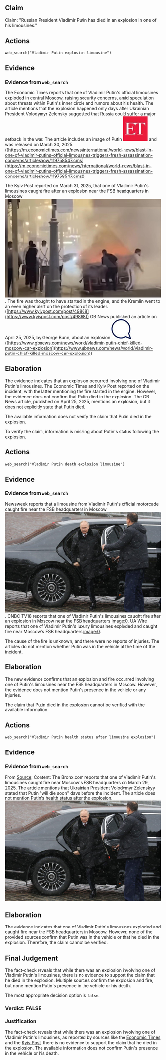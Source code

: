 ## Claim
Claim: "Russian President Vladimir Putin has died in an explosion in one of his limousines."

## Actions
```
web_search("Vladimir Putin explosion limousine")
```

## Evidence
### Evidence from `web_search`
The Economic Times reports that one of Vladimir Putin's official limousines exploded in central Moscow, raising security concerns, amid speculation about threats within Putin's inner circle and rumors about his health. The article mentions that the explosion happened only days after Ukrainian President Volodymyr Zelensky suggested that Russia could suffer a major setback in the war. The article includes an image of Putin ![image 2407](media/2025-08-07_20-33-1754598833-292981.jpg) and was released on March 30, 2025. ([https://m.economictimes.com/news/international/world-news/blast-in-one-of-vladimir-putins-official-limousines-triggers-fresh-assassination-concerns/articleshow/119758547.cms](https://m.economictimes.com/news/international/world-news/blast-in-one-of-vladimir-putins-official-limousines-triggers-fresh-assassination-concerns/articleshow/119758547.cms))

The Kyiv Post reported on March 31, 2025, that one of Vladimir Putin's limousines caught fire after an explosion near the FSB headquarters in Moscow ![image 2434](media/2025-08-07_20-34-1754598849-472510.jpg). The fire was thought to have started in the engine, and the Kremlin went to an even higher alert on the protection of its leader. ([https://www.kyivpost.com/post/49868](https://www.kyivpost.com/post/49868)) GB News published an article on April 25, 2025, by George Bunn, about an explosion ![image 2446](media/2025-08-07_20-34-1754598861-635939.jpg). ([https://www.gbnews.com/news/world/vladimir-putin-chief-killed-moscow-car-explosion](https://www.gbnews.com/news/world/vladimir-putin-chief-killed-moscow-car-explosion))


## Elaboration
The evidence indicates that an explosion occurred involving one of Vladimir Putin's limousines. The Economic Times and Kyiv Post reported on the incident, with the latter mentioning the fire started in the engine. However, the evidence does not confirm that Putin died in the explosion. The GB News article, published on April 25, 2025, mentions an explosion, but it does not explicitly state that Putin died.

The available information does not verify the claim that Putin died in the explosion.

To verify the claim, information is missing about Putin's status following the explosion.


## Actions
```
web_search("Vladimir Putin death explosion limousine")
```

## Evidence
### Evidence from `web_search`
Newsweek reports that a limousine from Vladimir Putin's official motorcade caught fire near the FSB headquarters in Moscow ![image 13952](media/2025-08-31_20-13-1756671206-375492.jpg). CNBC TV18 reports that one of Vladimir Putin's limousines caught fire after an explosion in Moscow near the FSB headquarters <image:0>. UA Wire reports that one of Vladimir Putin's luxury limousines exploded and caught fire near Moscow's FSB headquarters <image:0>.

The cause of the fire is unknown, and there were no reports of injuries. The articles do not mention whether Putin was in the vehicle at the time of the incident.


## Elaboration
The new evidence confirms that an explosion and fire occurred involving one of Putin's limousines near the FSB headquarters in Moscow. However, the evidence does not mention Putin's presence in the vehicle or any injuries.

The claim that Putin died in the explosion cannot be verified with the available information.


## Actions
```
web_search("Vladimir Putin health status after limousine explosion")
```

## Evidence
### Evidence from `web_search`
From [Source](https://bronx.com/putins-limo-blows-up-days-after-zelenskyy-said-he-would-die-soon/): 
Content: The Bronx.com reports that one of Vladimir Putin's limousines caught fire near Moscow's FSB headquarters on March 29, 2025. The article mentions that Ukrainian President Volodymyr Zelenskyy stated that Putin "will die soon" days before the incident. The article does not mention Putin's health status after the explosion. ![image 13952](media/2025-08-31_20-13-1756671206-375492.jpg)


## Elaboration
The evidence indicates that one of Vladimir Putin's limousines exploded and caught fire near the FSB headquarters in Moscow. However, none of the provided sources confirm that Putin was in the vehicle or that he died in the explosion. Therefore, the claim cannot be verified.


## Final Judgement
The fact-check reveals that while there was an explosion involving one of Vladimir Putin's limousines, there is no evidence to support the claim that he died in the explosion. Multiple sources confirm the explosion and fire, but none mention Putin's presence in the vehicle or his death.

The most appropriate decision option is `false`.

### Verdict: FALSE

### Justification
The fact-check reveals that while there was an explosion involving one of Vladimir Putin's limousines, as reported by sources like the [Economic Times](https://m.economictimes.com/news/international/world-news/blast-in-one-of-vladimir-putins-official-limousines-triggers-fresh-assassination-concerns/articleshow/119758547.cms) and the [Kyiv Post](https://www.kyivpost.com/post/49868), there is no evidence to support the claim that he died in the explosion. The available information does not confirm Putin's presence in the vehicle or his death.
